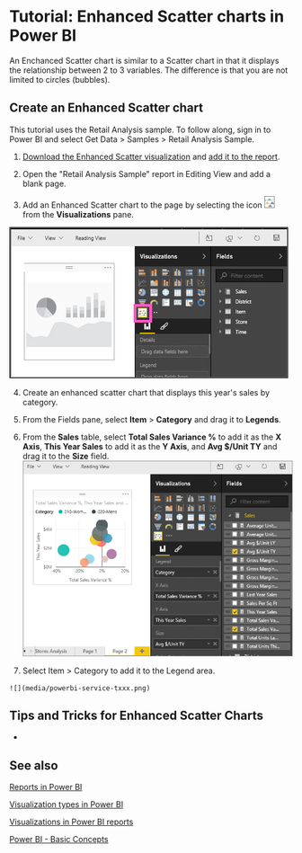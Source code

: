 ﻿<properties
   pageTitle="Tutorial: Enhanced Scatter charts in Power BI"
   description="Tutorial: Enhanced Scatter charts in Power BI"
   services="powerbi"
   documentationCenter=""
   authors="mihart"
   manager="mblythe"
   editor=""
   tags="Visualizations"/>

<tags
   ms.service="powerbi"
   ms.devlang="NA"
   ms.topic="article"
   ms.tgt_pltfrm="NA"
   ms.workload="powerbi"
   ms.date="10/14/2015"
   ms.author="mihart"/>

# Tutorial: Enhanced Scatter charts in Power BI

An Enchanced Scatter chart is similar to a Scatter chart in that it displays the relationship between 2 to 3 variables. The  difference is that you are not limited to circles (bubbles).

## Create an Enhanced Scatter chart

This tutorial uses the Retail Analysis sample. To follow along, sign in to Power BI and select Get Data \> Samples \> Retail Analysis Sample. 

1. [Download the Enhanced Scatter visualization](xxx) and [add it to the report](xx).

2. Open the "Retail Analysis Sample" report in Editing View and add a blank page.

3. Add an Enhanced Scatter chart to the page by selecting the icon     ![](media/powerbi-service-tutorial-enhancedscatter/PBI_enhancedScatterIcon.jpg) from the **Visualizations** pane.

  ![](media/powerbi-service-tutorial-enhancedscatter/PBI_enhancedScatterTemplate.jpg)

4. Create an enhanced scatter chart that displays this year's sales by category.

 1.  From the Fields pane, select **Item** \> **Category** and drag it to  **Legends**.

 2.  From the **Sales** table, select **Total Sales Variance %** to add it as the **X Axis**, **This Year Sales** to add it as the **Y Axis**, and **Avg $/Unit TY** and drag it to the **Size** field.
    ![](media/powerbi-service-tutorial-enhancedscatter/PBI_enhancedScatterStep1.png)

 3.  Select Item \> Category to add it to the Legend area. 

    ![](media/powerbi-service-txxx.png)

## Tips and Tricks for Enhanced Scatter Charts

-   

## See also

[Reports in Power BI](powerbi-service-reports.md)

[Visualization types in Power BI](powerbi-service-visualization-types-for-reports-and-q-and-a.md)

[Visualizations in Power BI reports](powerbi-service-visualizations-for-reports.md)

[Power BI - Basic Concepts](powerbi-service-basic-concepts.md)
